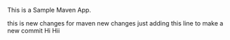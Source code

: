 This is a Sample Maven App. 

this is new changes for maven
new changes
just adding this line to make a new commit
Hi
Hii
